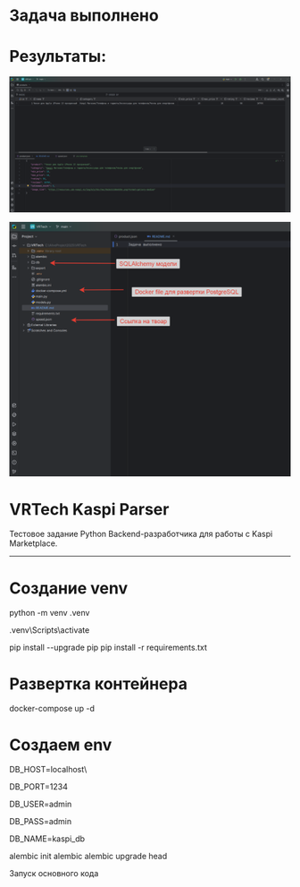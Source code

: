 <h1>Задача выполнено</h1>
<h1>Результаты:</h1>

![2025-10-07_18-58-02.png](img/2025-10-07_18-58-02.png)

![2025-10-07_18-41-47.png](img/2025-10-07_18-41-47.png)


# VRTech Kaspi Parser

Тестовое задание Python Backend-разработчика для работы с Kaspi Marketplace.


---


# Создание venv
python -m venv .venv

.venv\Scripts\activate


pip install --upgrade pip
pip install -r requirements.txt

# Развертка контейнера 
docker-compose up -d


# Создаем env
DB_HOST=localhost\

DB_PORT=1234

DB_USER=admin

DB_PASS=admin

DB_NAME=kaspi_db


alembic init alembic
alembic upgrade head

Запуск основного кода